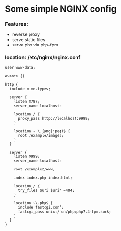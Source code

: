 # Some simple NGINX config

### Features:
- reverse proxy
- serve static files
- serve php via php-fpm

### location: /etc/nginx/nginx.conf

```
user www-data;

events {}

http {
  include mime.types;

  server {
    listen 8787;
    server_name localhost;

    location / {
      proxy_pass http://localhost:9999;
    }

    location ~ \.(png|jpeg)$ {
      root /example/images;
    }
  }

  server {
    listen 9999;
    server_name localhost;

    root /example2/www;

    index index.php index.html;

    location / {
      try_files $uri $uri/ =404;
    }

    location ~\.php$ {
      include fastcgi.conf;
      fastcgi_pass unix:/run/php/php7.4-fpm.sock;
    }
  }
}
```









